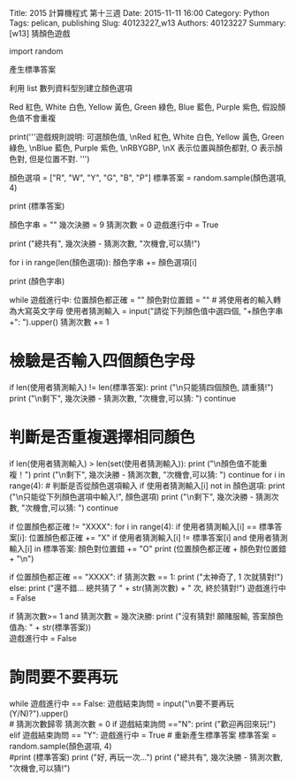 Title: 2015 計算機程式 第十三週
Date: 2015-11-11 16:00
Category: Python
Tags: pelican, publishing
Slug: 40123227_w13
Authors: 40123227
Summary:[w13] 猜顏色遊戲



import random

產生標準答案

利用 list 數列資料型別建立顏色選項

Red 紅色, White 白色, Yellow 黃色, Green 綠色, Blue 藍色, Purple 紫色, 假設顏色值不會重複

print('''遊戲規則說明: 可選顏色值, \nRed 紅色, White 白色, Yellow 黃色, Green 綠色, \nBlue 藍色, Purple 紫色, \nRBYGBP, \nX 表示位置與顏色都對, O 表示顏色對, 但是位置不對.
''')


顏色選項 = ["R", "W", "Y", "G", "B", "P"]
標準答案 = random.sample(顏色選項, 4)  

print (標準答案)


顏色字串 = ""
幾次決勝 = 9
猜測次數 = 0
遊戲進行中 = True


print ("總共有", 幾次決勝 - 猜測次數, "次機會,可以猜!")


for i in range(len(顏色選項)):
    顏色字串 += 顏色選項[i]


print (顏色字串)

while 遊戲進行中:
    位置顏色都正確 = ""
    顏色對位置錯 = ""
    # 將使用者的輸入轉為大寫英文字母
    使用者猜測輸入 = input("請從下列顏色值中選四個, "+顏色字串+": ").upper()
    猜測次數 += 1


# 檢驗是否輸入四個顏色字母
if len(使用者猜測輸入) != len(標準答案):
    print ("\n只能猜四個顏色, 請重猜!")
    print ("\n剩下", 幾次決勝 - 猜測次數, "次機會,可以猜: ")
    continue
# 判斷是否重複選擇相同顏色
if len(使用者猜測輸入) &gt; len(set(使用者猜測輸入)):
    print ("\n顏色值不能重複！")
    print ("\n剩下", 幾次決勝 - 猜測次數, "次機會,可以猜: ")
    continue
for i in range(4):
    # 判斷是否從顏色選項輸入
    if 使用者猜測輸入[i] not in 顏色選項:
        print ("\n只能從下列顏色選項中輸入!", 顏色選項)
        print ("\n剩下", 幾次決勝 - 猜測次數, "次機會,可以猜: ")
        continue

if 位置顏色都正確 != "XXXX":
    for i in range(4):
        if 使用者猜測輸入[i] == 標準答案[i]:
            位置顏色都正確 += "X"
        if  使用者猜測輸入[i] != 標準答案[i] and 使用者猜測輸入[i] in 標準答案:
            顏色對位置錯 += "O"
    print (位置顏色都正確 +  顏色對位置錯 + "\n")

if 位置顏色都正確 == "XXXX":
    if 猜測次數 == 1:
        print ("太神奇了, 1 次就猜對!")
    else:
        print ("還不錯... 總共猜了 " + str(猜測次數) + " 次, 終於猜對!")
    遊戲進行中 = False

if 猜測次數&gt;= 1 and 猜測次數 = 幾次決勝:
    print ("沒有猜對! 願賭服輸, 答案顏色值為: " + str(標準答案))  
    遊戲進行中 = False

# 詢問要不要再玩
while 遊戲進行中 == False:
    遊戲結束詢問 = input("\n要不要再玩 (Y/N)?").upper()  
    # 猜測次數歸零
    猜測次數 = 0
    if 遊戲結束詢問 =="N":
        print ("歡迎再回來玩!")
    elif 遊戲結束詢問 == "Y":
        遊戲進行中 = True
        # 重新產生標準答案
        標準答案 = random.sample(顏色選項, 4)     
        #print (標準答案)
        print ("好, 再玩一次...")
        print ("總共有", 幾次決勝 - 猜測次數, "次機會,可以猜!")